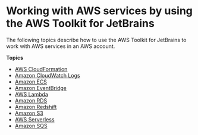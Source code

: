 # Working with AWS services by using the AWS Toolkit for JetBrains<a name="working-with-aws"></a>

The following topics describe how to use the AWS Toolkit for JetBrains to work with AWS services in an AWS account\.

**Topics**
+ [AWS CloudFormation](cloudformation.md)
+ [Amazon CloudWatch Logs](building-cloudwatch.md)
+ [Amazon ECS](ecs.md)
+ [Amazon EventBridge](eventbridge.md)
+ [AWS Lambda](building-lambda.md)
+ [Amazon RDS](accessing-rds.md)
+ [Amazon Redshift](accessing-redshift.md)
+ [Amazon S3](building-S3.md)
+ [AWS Serverless](sam.md)
+ [Amazon SQS](sqs.md)